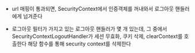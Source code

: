 - url 매핑이 통과되면, SecurityContext에서 인증객체를 꺼내와서 로그아웃 핸들러에게 넘겨준다

- 로그아웃 필터가 가지고 있는 로그아웃 핸들러가 몇 개 있는데, 그 중에서 SecurityContextLogoutHandler가
세션 무효화, 쿠키 삭제, clearContext를 호출한다
해당 함수를 통해 security context를 삭제한다



